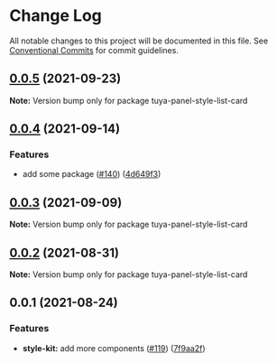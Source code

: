 # Change Log

All notable changes to this project will be documented in this file.
See [Conventional Commits](https://conventionalcommits.org) for commit guidelines.

## [0.0.5](https://github.com/tuya/tuya-panel-kit/compare/tuya-panel-style-list-card@0.0.4...tuya-panel-style-list-card@0.0.5) (2021-09-23)

**Note:** Version bump only for package tuya-panel-style-list-card





## [0.0.4](https://github.com/tuya/tuya-panel-kit/compare/tuya-panel-style-list-card@0.0.3...tuya-panel-style-list-card@0.0.4) (2021-09-14)


### Features

* add some package ([#140](https://github.com/tuya/tuya-panel-kit/issues/140)) ([4d649f3](https://github.com/tuya/tuya-panel-kit/commit/4d649f3020ac96bc9aa16c0d27f925b13244317c))





## [0.0.3](https://github.com/tuya/tuya-panel-kit/compare/tuya-panel-style-list-card@0.0.2...tuya-panel-style-list-card@0.0.3) (2021-09-09)

**Note:** Version bump only for package tuya-panel-style-list-card





## [0.0.2](https://github.com/tuya/tuya-panel-kit/compare/tuya-panel-style-list-card@0.0.1...tuya-panel-style-list-card@0.0.2) (2021-08-31)

**Note:** Version bump only for package tuya-panel-style-list-card





## 0.0.1 (2021-08-24)


### Features

* **style-kit:** add more components ([#119](https://github.com/tuya/tuya-panel-kit/issues/119)) ([7f9aa2f](https://github.com/tuya/tuya-panel-kit/commit/7f9aa2fecf01c73760eeb88fcc09703ccef3afca))
